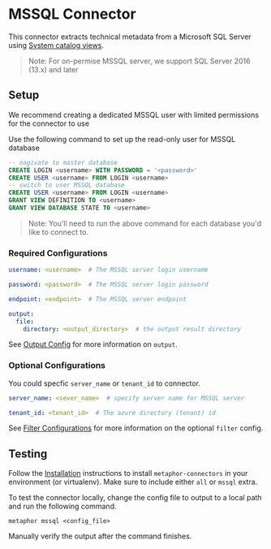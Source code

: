 # MSSQL Connector

This connector extracts technical metadata from a Microsoft SQL Server using [System catalog views](https://learn.microsoft.com/en-us/sql/relational-databases/system-catalog-views/catalog-views-transact-sql?view=sql-server-ver16).
> Note: For on-permise MSSQL server, we support SQL Server 2016 (13.x) and later

## Setup

We recommend creating a dedicated MSSQL user with limited permissions for the connector to use

Use the following command to set up the read-only user for MSSQL database

```sql
-- nagivate to master database
CREATE LOGIN <username> WITH PASSWORD = '<password>'
CREATE USER <username> FROM LOGIN <username>
-- switch to user MSSQL database
CREATE USER <username> FROM LOGIN <username>
GRANT VIEW DEFINITION TO <username>
GRANT VIEW DATABASE STATE TO <username>
```
> Note: You'll need to run the above command for each database you'd like to connect to.

### Required Configurations

```yaml
username: <username>  # The MSSQL server login username

password: <password>  # The MSSQL server login password

endpoint: <endpoint>  # The MSSQL server endpoint

output:
  file:
    directory: <output_directory>  # the output result directory
```

See [Output Config](../common/docs/output.md) for more information on `output`.

### Optional Configurations

You could specfic `server_name` or `tenant_id` to connector.

```yaml
server_name: <sever_name>  # specify server name for MSSQL server

tenant_id: <tenant_id>  # The azure directory (tenant) id
```

See [Filter Configurations](../common/docs/filter.md) for more information on the optional `filter` config.

## Testing

Follow the [Installation](../../README.md) instructions to install `metaphor-connectors` in your environment (or virtualenv). Make sure to include either `all` or `mssql` extra.

To test the connector locally, change the config file to output to a local path and run the following command.

```shell
metaphor mssql <config_file>
```

Manually verify the output after the command finishes.
